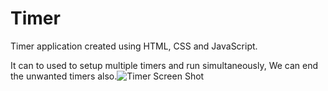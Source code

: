 # Timer

Timer application created using HTML, CSS and JavaScript.

It can to used to setup multiple timers and run simultaneously, We can end the unwanted timers also.![Timer Screen Shot](https://github.com/SRINIVAS-VG/Timer/assets/66298502/38eb08f5-ce63-40e1-9c5b-5fdde2532fca)
